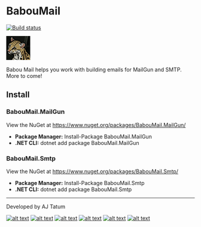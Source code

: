 # BabouMail

[![Build status](https://ci.appveyor.com/api/projects/status/t71hwqmwmj1bj9o8?svg=true)](https://ci.appveyor.com/project/ajtatum/babouextensions) 

![Babou](https://raw.githubusercontent.com/ajtatum/BabouMail/master/Babou.png)

Babou Mail helps you work with building emails for MailGun and SMTP. More to come!

## Install

### **BabouMail.MailGun**

View the NuGet at https://www.nuget.org/packages/BabouMail.MailGun/

* **Package Manager:** Install-Package BabouMail.MailGun
* **.NET CLI:** dotnet add package BabouMail.MailGun

### **BabouMail.Smtp**

View the NuGet at https://www.nuget.org/packages/BabouMail.Smtp/

* **Package Manager:** Install-Package BabouMail.Smtp
* **.NET CLI:** dotnet add package BabouMail.Smtp

---
Developed by AJ Tatum

[![alt text][1.1]][1]
[![alt text][2.1]][2]
[![alt text][3.1]][3]
[![alt text][4.1]][4]
[![alt text][5.1]][5]
[![alt text][6.1]][6]

[1.1]: https://img.icons8.com/windows/40/0077B5/linkedin.png (LinkedIn @ajtatum)
[2.1]: https://img.icons8.com/windows/40/4267B2/facebook.png (Facebook @ajtatum)
[3.1]: https://img.icons8.com/windows/40/5DA9DD/twitter-squared.png (Twitter @ajtatum)
[4.1]: https://img.icons8.com/windows/40/FF1744/lastfm-squared.png (LastFM @ajtatum)
[5.1]: https://img.icons8.com/windows/40/00BCD4/git-squared.png (GitHub @ajtatum)
[6.1]: https://img.icons8.com/windows/40/32373C/blogger.png (ajtatum.com)

[1]: https://www.linkedin.com/in/ajtatum/
[2]: https://www.facebook.com/ajtatum
[3]: https://twitter.com/ajtatum
[4]: https://www.last.fm/user/ajtatum
[5]: https://github.com/ajtatum
[6]: https://ajtatum.com/